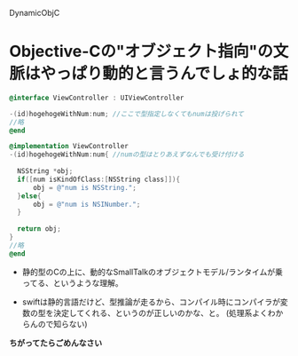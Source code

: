 DynamicObjC

Objective-Cの"オブジェクト指向"の文脈はやっぱり動的と言うんでしょ的な話
===========
~~~~Objective-C
@interface ViewController : UIViewController

-(id)hogehogeWithNum:num; //ここで型指定しなくてもnumは投げられて
//略
@end

@implementation ViewController
-(id)hogehogeWithNum:num{ //numの型はとりあえずなんでも受け付ける
  
  NSString *obj;
  if([num isKindOfClass:[NSString class]]){
      obj = @"num is NSString.";
  }else{
      obj = @"num is NSINumber.";
  }
  
  return obj;
}
//略
@end
~~~~  

- 静的型のCの上に、動的なSmallTalkのオブジェクトモデル/ランタイムが乗ってる、というような理解。

- swiftは静的言語だけど、型推論が走るから、コンパイル時にコンパイラが変数の型を決定してくれる、というのが正しいのかな、と。
(処理系よくわからんので知らない)

__ちがってたらごめんなさい__
